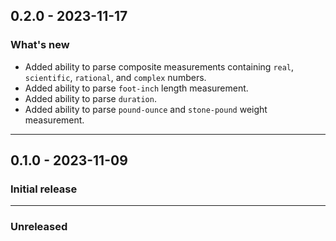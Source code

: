 ## 0.2.0 - 2023-11-17

### What's new

- Added ability to parse composite measurements containing `real`, `scientific`,
  `rational`, and `complex` numbers.
- Added ability to parse `foot-inch` length measurement.
- Added ability to parse `duration`.
- Added ability to parse `pound-ounce` and `stone-pound` weight measurement.

-----------

## 0.1.0 - 2023-11-09

### Initial release

-----------

### Unreleased
